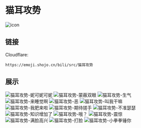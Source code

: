 # 猫耳攻势
![icon](https://emoji.shojo.cn/bili/src/猫耳攻势/icon.png)
## 链接
Cloudflare:
```
https://emoji.shojo.cn/bili/src/猫耳攻势
```
## 展示
![猫耳攻势-妮可妮可妮](https://emoji.shojo.cn/bili/src/猫耳攻势/猫耳攻势-妮可妮可妮.png)
![猫耳攻势-蒙蔽双眼](https://emoji.shojo.cn/bili/src/猫耳攻势/猫耳攻势-蒙蔽双眼.png)
![猫耳攻势-生气](https://emoji.shojo.cn/bili/src/猫耳攻势/猫耳攻势-生气.png)
![猫耳攻势-来睡觉啊](https://emoji.shojo.cn/bili/src/猫耳攻势/猫耳攻势-来睡觉啊.png)
![猫耳攻势-恶](https://emoji.shojo.cn/bili/src/猫耳攻势/猫耳攻势-恶.png)
![猫耳攻势-叫我干嘛](https://emoji.shojo.cn/bili/src/猫耳攻势/猫耳攻势-叫我干嘛.png)
![猫耳攻势-我肥来啦](https://emoji.shojo.cn/bili/src/猫耳攻势/猫耳攻势-我肥来啦.png)
![猫耳攻势-期待搓手](https://emoji.shojo.cn/bili/src/猫耳攻势/猫耳攻势-期待搓手.png)
![猫耳攻势-不准瑟瑟](https://emoji.shojo.cn/bili/src/猫耳攻势/猫耳攻势-不准瑟瑟.png)
![猫耳攻势-知识增加了](https://emoji.shojo.cn/bili/src/猫耳攻势/猫耳攻势-知识增加了.png)
![猫耳攻势-哦？](https://emoji.shojo.cn/bili/src/猫耳攻势/猫耳攻势-哦？.png)
![猫耳攻势-震惊](https://emoji.shojo.cn/bili/src/猫耳攻势/猫耳攻势-震惊.png)
![猫耳攻势-满脸高兴](https://emoji.shojo.cn/bili/src/猫耳攻势/猫耳攻势-满脸高兴.png)
![猫耳攻势-打脸](https://emoji.shojo.cn/bili/src/猫耳攻势/猫耳攻势-打脸.png)
![猫耳攻势-小拳拳锤你](https://emoji.shojo.cn/bili/src/猫耳攻势/猫耳攻势-小拳拳锤你.png)
